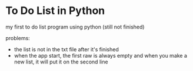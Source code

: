 # To Do List in Python

my first to do list program using python (still not finished)

problems:
* the list is not in the txt file after it's finished 
* when the app start, the first raw is always empty and when you make a new list, it will put it on the second line
